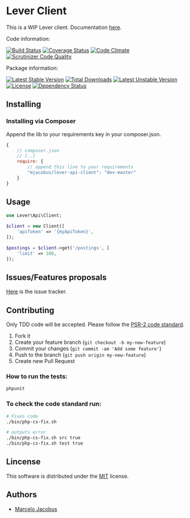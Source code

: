 Lever Client
================

This is a WIP Lever client. Documentation [here](https://hire.lever.co/developer/documentation).

Code information:

[![Build Status](https://travis-ci.org/mjacobus/lever-api-client.png?branch=master)](https://travis-ci.org/mjacobus/lever-api-client)
[![Coverage Status](https://coveralls.io/repos/mjacobus/lever-api-client/badge.png)](https://coveralls.io/r/mjacobus/lever-api-client)
[![Code Climate](https://codeclimate.com/github/mjacobus/lever-api-client.png)](https://codeclimate.com/github/mjacobus/lever-api-client)
[![Scrutinizer Code Quality](https://scrutinizer-ci.com/g/mjacobus/lever-api-client/badges/quality-score.png?b=master)](https://scrutinizer-ci.com/g/mjacobus/lever-api-client/?branch=master)

Package information:

[![Latest Stable Version](https://poser.pugx.org/mjacobus/lever-api-client/v/stable.svg)](https://packagist.org/packages/mjacobus/lever-api-client)
[![Total Downloads](https://poser.pugx.org/mjacobus/lever-api-client/downloads.svg)](https://packagist.org/packages/mjacobus/lever-api-client)
[![Latest Unstable Version](https://poser.pugx.org/mjacobus/lever-api-client/v/unstable.svg)](https://packagist.org/packages/mjacobus/lever-api-client)
[![License](https://poser.pugx.org/mjacobus/lever-api-client/license.svg)](https://packagist.org/packages/mjacobus/lever-api-client)
[![Dependency Status](https://gemnasium.com/mjacobus/lever-api-client.png)](https://gemnasium.com/mjacobus/lever-api-client)


## Installing

### Installing via Composer

Append the lib to your requirements key in your composer.json.

```javascript
{
    // composer.json
    // [..]
    require: {
        // append this line to your requirements
        "mjacobus/lever-api-client": "dev-master"
    }
}
```

## Usage

```php
use Lever\Api\Client;

$client = new Client([
    'apiToken' => '{myApiToken}',
]);

$postings = $client->get('/postings', [
    'limit' => 100,
]);
```


## Issues/Features proposals

[Here](https://github.com/koinephp/lever-api-client/issues) is the issue tracker.

## Contributing

Only TDD code will be accepted. Please follow the [PSR-2 code standard](https://github.com/php-fig/fig-standards/blob/master/accepted/PSR-2-coding-style-guide.md).

1. Fork it
2. Create your feature branch (`git checkout -b my-new-feature`)
3. Commit your changes (`git commit -am 'Add some feature'`)
4. Push to the branch (`git push origin my-new-feature`)
5. Create new Pull Request

### How to run the tests:

```bash
phpunit
```

### To check the code standard run:

```bash
# Fixes code
./bin/php-cs-fix.sh

# outputs error
./bin/php-cs-fix.sh src true
./bin/php-cs-fix.sh test true

```

## Lincense

This software is distributed under the [MIT](MIT-LICENSE) license.

## Authors

- [Marcelo Jacobus](https://github.com/mjacobus)
